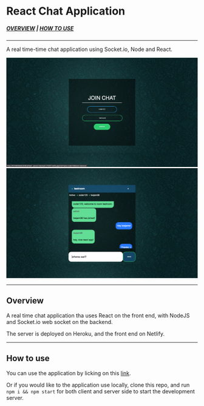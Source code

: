 # React Chat Application

##### [*OVERVIEW*](#Overview) | [*HOW TO USE*](#How-to-use) 
___

A real time-time chat application using Socket.io, Node and React. 

<img src="./images/Screenshot1.png" width=600 a>
<img src="./images/Screenshot2.png" width=600 a>

___

## Overview

A real time chat application tha uses React on the front end, with NodeJS and Socket.io web socket on the backend.

The server is deployed on Heroku, and the front end on Netlify.

___

## How to use

You can use the application by licking on this <a href="https://5f21fd05dfe8e20282af2ba6--pensive-blackwell-272037.netlify.app/">link</a>.

Or if you would like to the application use locally, clone this repo, and run ```npm i && npm start``` for both client and server side to start the development server.
